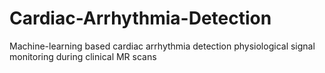 # Cardiac-Arrhythmia-Detection
Machine-learning based cardiac arrhythmia detection physiological signal monitoring during clinical MR scans
